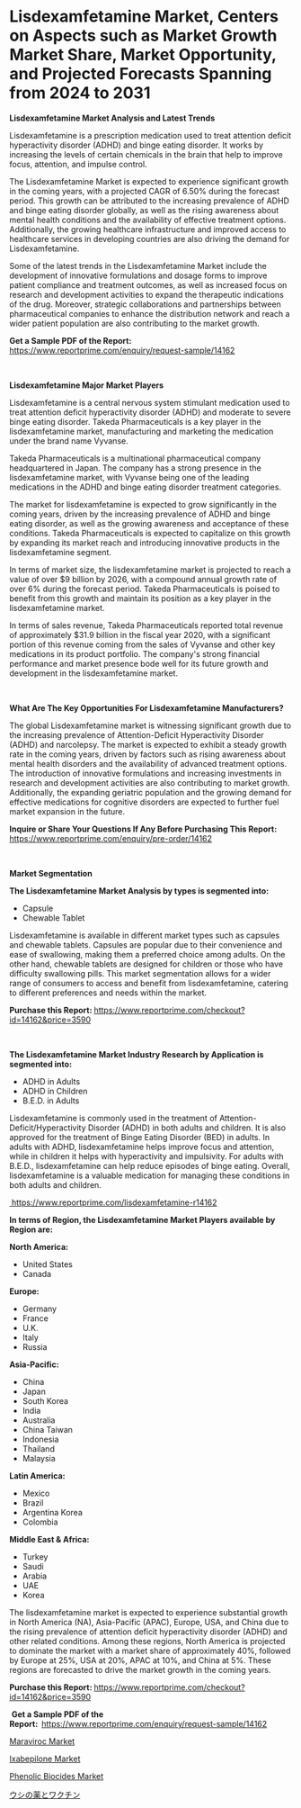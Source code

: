 <p><h1>Lisdexamfetamine Market, Centers on Aspects such as Market Growth Market Share, Market Opportunity, and Projected Forecasts Spanning from 2024 to 2031</h1></p><p><strong>Lisdexamfetamine Market Analysis and Latest Trends</strong></p>
<p><p>Lisdexamfetamine is a prescription medication used to treat attention deficit hyperactivity disorder (ADHD) and binge eating disorder. It works by increasing the levels of certain chemicals in the brain that help to improve focus, attention, and impulse control.</p><p>The Lisdexamfetamine Market is expected to experience significant growth in the coming years, with a projected CAGR of 6.50% during the forecast period. This growth can be attributed to the increasing prevalence of ADHD and binge eating disorder globally, as well as the rising awareness about mental health conditions and the availability of effective treatment options. Additionally, the growing healthcare infrastructure and improved access to healthcare services in developing countries are also driving the demand for Lisdexamfetamine.</p><p>Some of the latest trends in the Lisdexamfetamine Market include the development of innovative formulations and dosage forms to improve patient compliance and treatment outcomes, as well as increased focus on research and development activities to expand the therapeutic indications of the drug. Moreover, strategic collaborations and partnerships between pharmaceutical companies to enhance the distribution network and reach a wider patient population are also contributing to the market growth.</p></p>
<p><strong>Get a Sample PDF of the Report:&nbsp;</strong> <a href="https://www.reportprime.com/enquiry/request-sample/14162">https://www.reportprime.com/enquiry/request-sample/14162</a></p>
<p>&nbsp;</p>
<p><strong>Lisdexamfetamine Major Market Players</strong></p>
<p><p>Lisdexamfetamine is a central nervous system stimulant medication used to treat attention deficit hyperactivity disorder (ADHD) and moderate to severe binge eating disorder. Takeda Pharmaceuticals is a key player in the lisdexamfetamine market, manufacturing and marketing the medication under the brand name Vyvanse.</p><p>Takeda Pharmaceuticals is a multinational pharmaceutical company headquartered in Japan. The company has a strong presence in the lisdexamfetamine market, with Vyvanse being one of the leading medications in the ADHD and binge eating disorder treatment categories.</p><p>The market for lisdexamfetamine is expected to grow significantly in the coming years, driven by the increasing prevalence of ADHD and binge eating disorder, as well as the growing awareness and acceptance of these conditions. Takeda Pharmaceuticals is expected to capitalize on this growth by expanding its market reach and introducing innovative products in the lisdexamfetamine segment.</p><p>In terms of market size, the lisdexamfetamine market is projected to reach a value of over $9 billion by 2026, with a compound annual growth rate of over 6% during the forecast period. Takeda Pharmaceuticals is poised to benefit from this growth and maintain its position as a key player in the lisdexamfetamine market.</p><p>In terms of sales revenue, Takeda Pharmaceuticals reported total revenue of approximately $31.9 billion in the fiscal year 2020, with a significant portion of this revenue coming from the sales of Vyvanse and other key medications in its product portfolio. The company's strong financial performance and market presence bode well for its future growth and development in the lisdexamfetamine market.</p></p>
<p>&nbsp;</p>
<p><strong>What Are The Key Opportunities For Lisdexamfetamine Manufacturers?</strong></p>
<p><p>The global Lisdexamfetamine market is witnessing significant growth due to the increasing prevalence of Attention-Deficit Hyperactivity Disorder (ADHD) and narcolepsy. The market is expected to exhibit a steady growth rate in the coming years, driven by factors such as rising awareness about mental health disorders and the availability of advanced treatment options. The introduction of innovative formulations and increasing investments in research and development activities are also contributing to market growth. Additionally, the expanding geriatric population and the growing demand for effective medications for cognitive disorders are expected to further fuel market expansion in the future.</p></p>
<p><strong>Inquire or Share Your Questions If Any Before Purchasing This Report:</strong> <a href="https://www.reportprime.com/enquiry/pre-order/14162">https://www.reportprime.com/enquiry/pre-order/14162</a></p>
<p>&nbsp;</p>
<p><strong>Market Segmentation</strong></p>
<p><strong>The Lisdexamfetamine Market Analysis by types is segmented into:</strong></p>
<p><ul><li>Capsule</li><li>Chewable Tablet</li></ul></p>
<p><p>Lisdexamfetamine is available in different market types such as capsules and chewable tablets. Capsules are popular due to their convenience and ease of swallowing, making them a preferred choice among adults. On the other hand, chewable tablets are designed for children or those who have difficulty swallowing pills. This market segmentation allows for a wider range of consumers to access and benefit from lisdexamfetamine, catering to different preferences and needs within the market.</p></p>
<p><strong>Purchase this Report:&nbsp;</strong><a href="https://www.reportprime.com/checkout?id=14162&price=3590">https://www.reportprime.com/checkout?id=14162&price=3590</a></p>
<p>&nbsp;</p>
<p><strong>The Lisdexamfetamine Market Industry Research by Application is segmented into:</strong></p>
<p><ul><li>ADHD in Adults</li><li>ADHD in Children</li><li>B.E.D. in Adults</li></ul></p>
<p><p>Lisdexamfetamine is commonly used in the treatment of Attention-Deficit/Hyperactivity Disorder (ADHD) in both adults and children. It is also approved for the treatment of Binge Eating Disorder (BED) in adults. In adults with ADHD, lisdexamfetamine helps improve focus and attention, while in children it helps with hyperactivity and impulsivity. For adults with B.E.D., lisdexamfetamine can help reduce episodes of binge eating. Overall, lisdexamfetamine is a valuable medication for managing these conditions in both adults and children.</p></p>
<p><a href="https://www.reportprime.com/lisdexamfetamine-r14162">&nbsp;https://www.reportprime.com/lisdexamfetamine-r14162</a></p>
<p><strong>In terms of Region, the Lisdexamfetamine Market Players available by Region are:</strong></p>
<p>
    <p> <strong> North America: </strong>
        <ul>
            <li>United States</li>
            <li>Canada</li>
        </ul>
        </p> 
    <p> <strong> Europe: </strong>
        <ul>
            <li>Germany</li>
            <li>France</li>
            <li>U.K.</li>
            <li>Italy</li>
            <li>Russia</li>
        </ul>
        </p> 
    <p> <strong> Asia-Pacific: </strong>
        <ul>
            <li>China</li>
            <li>Japan</li>
            <li>South Korea</li>
            <li>India</li>
            <li>Australia</li>
            <li>China Taiwan</li>
            <li>Indonesia</li>
            <li>Thailand</li>
            <li>Malaysia</li>
        </ul>
        </p> 
    <p> <strong> Latin America: </strong>
        <ul>
            <li>Mexico</li>
            <li>Brazil</li>
            <li>Argentina Korea</li>
            <li>Colombia</li>
        </ul>
        </p> 
    <p> <strong> Middle East & Africa: </strong>
        <ul>
            <li>Turkey</li>
            <li>Saudi</li>
            <li>Arabia</li>
            <li>UAE</li>
            <li>Korea</li>
        </ul>
    </p>
    </p>
<p><p>The lisdexamfetamine market is expected to experience substantial growth in North America (NA), Asia-Pacific (APAC), Europe, USA, and China due to the rising prevalence of attention deficit hyperactivity disorder (ADHD) and other related conditions. Among these regions, North America is projected to dominate the market with a market share of approximately 40%, followed by Europe at 25%, USA at 20%, APAC at 10%, and China at 5%. These regions are forecasted to drive the market growth in the coming years.</p></p>
<p><strong>Purchase this Report: </strong><a href="https://www.reportprime.com/checkout?id=14162&price=3590">https://www.reportprime.com/checkout?id=14162&price=3590</a></p>
<p>&nbsp;<strong>Get a Sample PDF of the Report:&nbsp;&nbsp;</strong><a href="https://www.reportprime.com/enquiry/request-sample/14162">https://www.reportprime.com/enquiry/request-sample/14162</a></p>
<p><strong></strong></p>
<p><p><a href="https://github.com/ElmoRunolfsson2023/Market-Research-Report-List-1/blob/main/maraviroc-market.md">Maraviroc Market</a></p><p><a href="https://github.com/susanjprice2023/Market-Research-Report-List-1/blob/main/ixabepilone-market.md">Ixabepilone Market</a></p><p><a href="https://www.linkedin.com/pulse/phenolic-biocides-market-size-share-global-analysis-report-2024-o4q0f">Phenolic Biocides Market</a></p><p><a href="https://github.com/BrionnaBoyle/Market-Research-Report-List-1/blob/main/777675480799.md">ウシの薬とワクチン</a></p></p>
